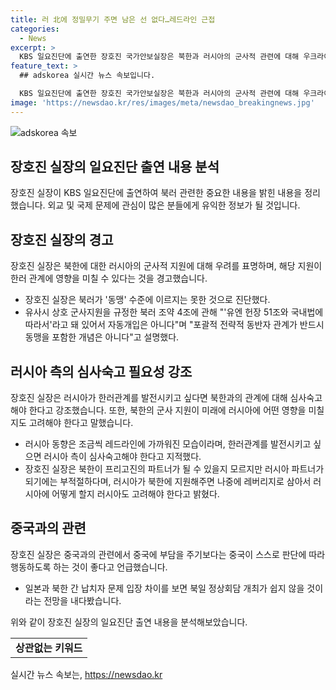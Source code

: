 ```yaml
---
title: 러 北에 정밀무기 주면 남은 선 없다…레드라인 근접
categories:
  - News
excerpt: >
  KBS 일요진단에 출연한 장호진 국가안보실장은 북한과 러시아의 군사적 관련에 대해 우크라이나의 입장을 강조했다. 러시아가 북한에 무기를 지원할 경우 한러관계에 영향을 미칠 수 있다고 경고하며, 북러가 동맹 수준에 이르지 못하고 있다고 언급했다. 그는 러시아가 우크라이나 전쟁 후 한러관계를 발전시키려면 심사숙고해야 한다고 지적하고, 북한이 러시아에 레버리지로 활용될 가능성을 언급했다. 추가로 중국과 일본의 관련 질문에 대해서는 구체적인 언급을 피했다.
feature_text: >
  ## adskorea 실시간 뉴스 속보입니다.

  KBS 일요진단에 출연한 장호진 국가안보실장은 북한과 러시아의 군사적 관련에 대해 우크라이나의 입장을 강조했다. 러시아가 북한에 무기를 지원할 경우 한러관계에 영향을 미칠 수 있다고 경고하며, 북러가 동맹 수준에 이르지 못하고 있다고 언급했다. 그는 러시아가 우크라이나 전쟁 후 한러관계를 발전시키려면 심사숙고해야 한다고 지적하고, 북한이 러시아에 레버리지로 활용될 가능성을 언급했다. 추가로 중국과 일본의 관련 질문에 대해서는 구체적인 언급을 피했다.
image: 'https://newsdao.kr/res/images/meta/newsdao_breakingnews.jpg'
---
```


<p><img src="https://newsdao.kr/res/images/meta/newsdao_breakingnews.jpg" alt="adskorea 속보" /></p>

<h2>장호진 실장의 일요진단 출연 내용 분석</h2>

<p data-ke-size="size16">장호진 실장이 KBS 일요진단에 출연하여 북러 관련한 중요한 내용을 밝힌 내용을 정리했습니다. 외교 및 국제 문제에 관심이 많은 분들에게 유익한 정보가 될 것입니다.</p>

<h2 data-ke-size="size26">장호진 실장의 경고</h2>

<p data-ke-size="size16">장호진 실장은 북한에 대한 러시아의 군사적 지원에 대해 우려를 표명하며, 해당 지원이 한러 관계에 영향을 미칠 수 있다는 것을 경고했습니다.</p>

<ul>
  <li>장호진 실장은 북러가 '동맹' 수준에 이르지는 못한 것으로 진단했다.</li>
  <li>유사시 상호 군사지원을 규정한 북러 조약 4조에 관해 "'유엔 헌장 51조와 국내법에 따라서'라고 돼 있어서 자동개입은 아니다"며 "포괄적 전략적 동반자 관계가 반드시 동맹을 포함한 개념은 아니다"고 설명했다.</li>
</ul>

<h2 data-ke-size="size26">러시아 측의 심사숙고 필요성 강조</h2>

<p data-ke-size="size16">장호진 실장은 러시아가 한러관계를 발전시키고 싶다면 북한과의 관계에 대해 심사숙고해야 한다고 강조했습니다. 또한, 북한의 군사 지원이 미래에 러시아에 어떤 영향을 미칠지도 고려해야 한다고 말했습니다.</p>

<ul>
  <li>러시아 동향은 조금씩 레드라인에 가까워진 모습이라며, 한러관계를 발전시키고 싶으면 러시아 측이 심사숙고해야 한다고 지적했다.</li>
  <li>장호진 실장은 북한이 프리고진의 파트너가 될 수 있을지 모르지만 러시아 파트너가 되기에는 부적절하다며, 러시아가 북한에 지원해주면 나중에 레버리지로 삼아서 러시아에 어떻게 할지 러시아도 고려해야 한다고 밝혔다.</li>
</ul>

<h2 data-ke-size="size26">중국과의 관련</h2>

<p data-ke-size="size16">장호진 실장은 중국과의 관련에서 중국에 부담을 주기보다는 중국이 스스로 판단에 따라 행동하도록 하는 것이 좋다고 언급했습니다.</p>

<ul>
  <li>일본과 북한 간 납치자 문제 입장 차이를 보면 북일 정상회담 개최가 쉽지 않을 것이라는 전망을 내다봤습니다.</li>
</ul>

<p data-ke-size="size16">위와 같이 장호진 실장의 일요진단 출연 내용을 분석해보았습니다.</p>

<table style="width: 100%;">
<tbody>
<tr>
<td style="text-align: center; height: 17px;"><b>상관없는 키워드</b></td>
</tr>
</tbody>
</table>
실시간 뉴스 속보는, <a href="https://newsdao.kr" rel="dofollow">https://newsdao.kr</a>


